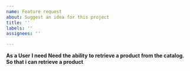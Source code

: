 ```yaml
---
name: Feature request
about: Suggest an idea for this project
title: ''
labels: ''
assignees: ''

---
```


**As a User** 
 **I need Need the ability to retrieve a product from the catalog.** 
 **So that i can retrieve a product**
